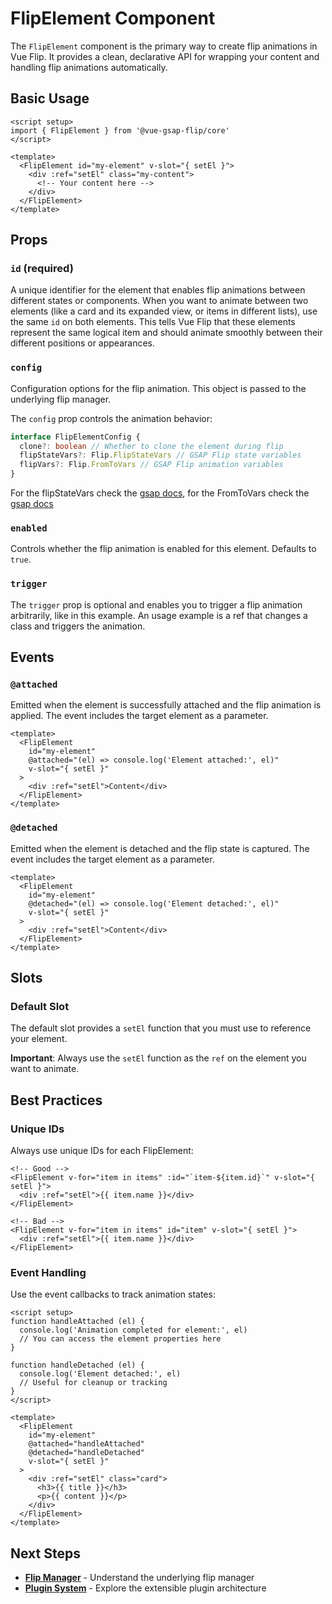 # FlipElement Component

The `FlipElement` component is the primary way to create flip animations in Vue Flip. It provides a clean, declarative API for wrapping your content and handling flip animations automatically.

## Basic Usage

```vue
<script setup>
import { FlipElement } from '@vue-gsap-flip/core'
</script>

<template>
  <FlipElement id="my-element" v-slot="{ setEl }">
    <div :ref="setEl" class="my-content">
      <!-- Your content here -->
    </div>
  </FlipElement>
</template>
```

## Props

### `id` (required)

A unique identifier for the element that enables flip animations between different states or components. When you want to animate between two elements (like a card and its expanded view, or items in different lists), use the same `id` on both elements. This tells Vue Flip that these elements represent the same logical item and should animate smoothly between their different positions or appearances.

### `config`

Configuration options for the flip animation. This object is passed to the underlying flip manager.

The `config` prop controls the animation behavior:

```typescript
interface FlipElementConfig {
  clone?: boolean // Whether to clone the element during flip
  flipStateVars?: Flip.FlipStateVars // GSAP Flip state variables
  flipVars?: Flip.FromToVars // GSAP Flip animation variables
}
```
For the flipStateVars check the [gsap docs](https://gsap.com/docs/v3/Plugins/Flip/static.getState()/#configuration), for the FromToVars check the [gsap docs](https://gsap.com/docs/v3/Plugins/Flip/static.from())

### `enabled`

Controls whether the flip animation is enabled for this element. Defaults to `true`.

### `trigger`

The `trigger` prop is optional and enables you to trigger a flip animation arbitrarily, like in this example.
An usage example is a ref that changes a class and triggers the animation.

## Events

### `@attached`

Emitted when the element is successfully attached and the flip animation is applied. The event includes the target element as a parameter.

```vue
<template>
  <FlipElement
    id="my-element"
    @attached="(el) => console.log('Element attached:', el)"
    v-slot="{ setEl }"
  >
    <div :ref="setEl">Content</div>
  </FlipElement>
</template>
```

### `@detached`

Emitted when the element is detached and the flip state is captured. The event includes the target element as a parameter.

```vue
<template>
  <FlipElement
    id="my-element"
    @detached="(el) => console.log('Element detached:', el)"
    v-slot="{ setEl }"
  >
    <div :ref="setEl">Content</div>
  </FlipElement>
</template>
```

## Slots

### Default Slot

The default slot provides a `setEl` function that you must use to reference your element.

**Important**: Always use the `setEl` function as the `ref` on the element you want to animate.

## Best Practices

### Unique IDs

Always use unique IDs for each FlipElement:

```vue
<!-- Good -->
<FlipElement v-for="item in items" :id="`item-${item.id}`" v-slot="{ setEl }">
  <div :ref="setEl">{{ item.name }}</div>
</FlipElement>

<!-- Bad -->
<FlipElement v-for="item in items" id="item" v-slot="{ setEl }">
  <div :ref="setEl">{{ item.name }}</div>
</FlipElement>
```

### Event Handling

Use the event callbacks to track animation states:

```vue
<script setup>
function handleAttached (el) {
  console.log('Animation completed for element:', el)
  // You can access the element properties here
}

function handleDetached (el) {
  console.log('Element detached:', el)
  // Useful for cleanup or tracking
}
</script>

<template>
  <FlipElement
    id="my-element"
    @attached="handleAttached"
    @detached="handleDetached"
    v-slot="{ setEl }"
  >
    <div :ref="setEl" class="card">
      <h3>{{ title }}</h3>
      <p>{{ content }}</p>
    </div>
  </FlipElement>
</template>
```

## Next Steps

- **[Flip Manager](./flip-manager)** - Understand the underlying flip manager
- **[Plugin System](./plugin-system)** - Explore the extensible plugin architecture
